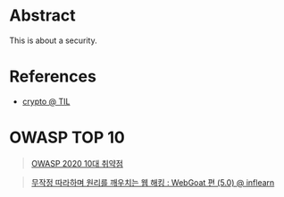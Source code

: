 # Abstract

This is about a security.

# References

* [crypto @ TIL](/crypto/README.md)

# OWASP TOP 10

> [OWASP 2020 10대 취약점](https://www.lesstif.com/security/owasp-2020-10-91291830.html)

> [무작정 따라하며 원리를 깨우치는 웹 해킹 : WebGoat 편 (5.0) @ inflearn](https://www.inflearn.com/course/%EC%9B%B9-%ED%95%B4%ED%82%B9-%EB%B3%B4%EC%95%88-webgoat#)
